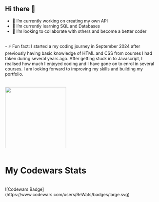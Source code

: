 ## Hi there 👋


- 🔭 I’m currently working on creating my own API
- 🌱 I’m currently learning SQL and Databases
- 👯 I’m looking to collaborate with others and become a better coder
<br>
- ⚡ Fun fact: I started a my coding journey in September 2024 after previously having basic knowledge of HTML and CSS from courses I had taken during several years ago. 
    After getting stuck in to Javascript, I realised how much I enjoyed coding and I have gone on to enrol in several courses. I am looking forward to improving my skills and building 
    my portfolio.
<br>
<br>
<br>
<a href="https://github.com/ReWats/convoychat">
  <img height=200 align="center" src="https://github-readme-stats.vercel.app/api/top-langs?username=ReWats&layout=compact&langs_count=8&card_width=320" />
</a>
<br>
<br>

# My Codewars Stats
<br>
![Codewars Badge](https://www.codewars.com/users/ReWats/badges/large.svg)


